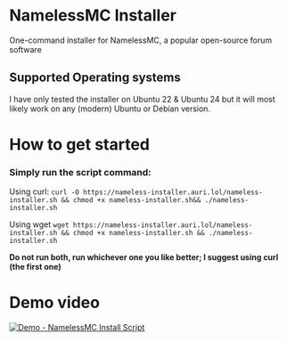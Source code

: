 # NamelessMC Installer
One-command installer for NamelessMC, a popular open-source forum software

## Supported Operating systems
I have only tested the installer on Ubuntu 22 & Ubuntu 24 but it will most likely work on any (modern) Ubuntu or Debian version.


# How to get started
### Simply run the script command:
Using curl:
```curl -O https://nameless-installer.auri.lol/nameless-installer.sh && chmod +x nameless-installer.sh&& ./nameless-installer.sh```

Using wget
```wget https://nameless-installer.auri.lol/nameless-installer.sh && chmod +x nameless-installer.sh && ./nameless-installer.sh```

**Do not run both, run whichever one you like better; I suggest using curl (the first one)**

# Demo video
[![Demo - NamelessMC Install Script](https://img.youtube.com/vi/QBL69Tm32Gg/0.jpg)](https://www.youtube.com/watch?v=QBL69Tm32Gg)
